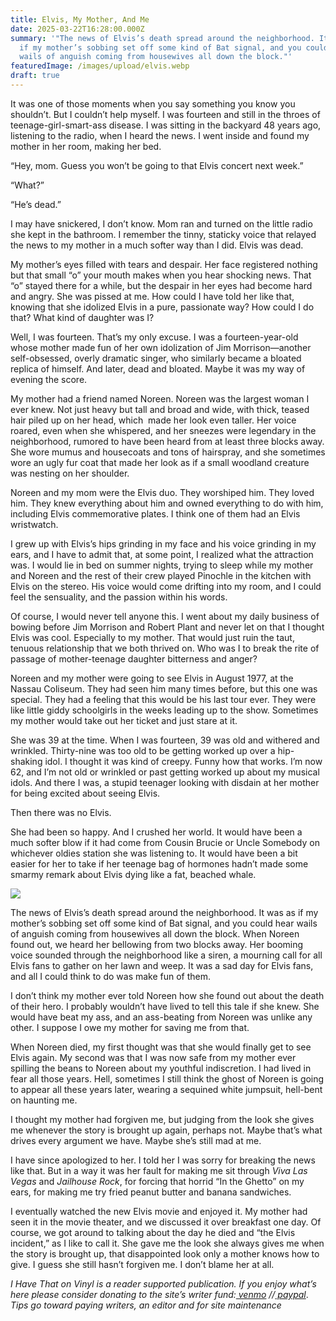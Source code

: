 ```yaml
---
title: Elvis, My Mother, And Me
date: 2025-03-22T16:28:00.000Z
summary: '"The news of Elvis’s death spread around the neighborhood. It was as
  if my mother’s sobbing set off some kind of Bat signal, and you could hear
  wails of anguish coming from housewives all down the block."'
featuredImage: /images/upload/elvis.webp
draft: true
---
```

It was one of those moments when you say something you know you shouldn’t. But I couldn’t help myself. I was fourteen and still in the throes of teenage-girl-smart-ass disease. I was sitting in the backyard 48 years ago, listening to the radio, when I heard the news. I went inside and found my mother in her room, making her bed.

“Hey, mom. Guess you won’t be going to that Elvis concert next week.”

“What?”

“He’s dead.”

I may have snickered, I don’t know. Mom ran and turned on the little radio she kept in the bathroom. I remember the tinny, staticky voice that relayed the news to my mother in a much softer way than I did. Elvis was dead. 

My mother’s eyes filled with tears and despair. Her face registered nothing but that small “o” your mouth makes when you hear shocking news. That “o” stayed there for a while, but the despair in her eyes had become hard and angry. She was pissed at me. How could I have told her like that, knowing that she idolized Elvis in a pure, passionate way? How could I do that? What kind of daughter was I?

Well, I was fourteen. That’s my only excuse. I was a fourteen-year-old whose mother made fun of her own idolization of Jim Morrison—another self-obsessed, overly dramatic singer, who similarly became a bloated replica of himself. And later, dead and bloated. Maybe it was my way of evening the score.

My mother had a friend named Noreen. Noreen was the largest woman I ever knew. Not just heavy but tall and broad and wide, with thick, teased hair piled up on her head, which  made her look even taller. Her voice roared, even when she whispered, and her sneezes were legendary in the neighborhood, rumored to have been heard from at least three blocks away. She wore mumus and housecoats and tons of hairspray, and she sometimes wore an ugly fur coat that made her look as if a small woodland creature was nesting on her shoulder.

Noreen and my mom were the Elvis duo. They worshiped him. They loved him. They knew everything about him and owned everything to do with him, including Elvis commemorative plates. I think one of them had an Elvis wristwatch. 

I grew up with Elvis’s hips grinding in my face and his voice grinding in my ears, and I have to admit that, at some point, I realized what the attraction was. I would lie in bed on summer nights, trying to sleep while my mother and Noreen and the rest of their crew played Pinochle in the kitchen with Elvis on the stereo. His voice would come drifting into my room, and I could feel the sensuality, and the passion within his words. 

Of course, I would never tell anyone this. I went about my daily business of bowing before Jim Morrison and Robert Plant and never let on that I thought Elvis was cool. Especially to my mother. That would just ruin the taut, tenuous relationship that we both thrived on. Who was I to break the rite of passage of mother-teenage daughter bitterness and anger?

Noreen and my mother were going to see Elvis in August 1977, at the Nassau Coliseum. They had seen him many times before, but this one was special. They had a feeling that this would be his last tour ever. They were like little giddy schoolgirls in the weeks leading up to the show. Sometimes my mother would take out her ticket and just stare at it. 

She was 39 at the time. When I was fourteen, 39 was old and withered and wrinkled. Thirty-nine was too old to be getting worked up over a hip-shaking idol. I thought it was kind of creepy. Funny how that works. I’m now 62, and I’m not old or wrinkled or past getting worked up about my musical idols. And there I was, a stupid teenager looking with disdain at her mother for being excited about seeing Elvis.

Then there was no Elvis.

She had been so happy. And I crushed her world. It would have been a much softer blow if it had come from Cousin Brucie or Uncle Somebody on whichever oldies station she was listening to. It would have been a bit easier for her to take if her teenage bag of hormones hadn’t made some smarmy remark about Elvis dying like a fat, beached whale.

![](/images/upload/elv2.webp)

The news of Elvis’s death spread around the neighborhood. It was as if my mother’s sobbing set off some kind of Bat signal, and you could hear wails of anguish coming from housewives all down the block. When Noreen found out, we heard her bellowing from two blocks away. Her booming voice sounded through the neighborhood like a siren, a mourning call for all Elvis fans to gather on her lawn and weep. It was a sad day for Elvis fans, and all I could think to do was make fun of them.

I don’t think my mother ever told Noreen how she found out about the death of their hero. I probably wouldn’t have lived to tell this tale if she knew. She would have beat my ass, and an ass-beating from Noreen was unlike any other. I suppose I owe my mother for saving me from that.

When Noreen died, my first thought was that she would finally get to see Elvis again. My second was that I was now safe from my mother ever spilling the beans to Noreen about my youthful indiscretion. I had lived in fear all those years. Hell, sometimes I still think the ghost of Noreen is going to appear all these years later, wearing a sequined white jumpsuit, hell-bent on haunting me.

I thought my mother had forgiven me, but judging from the look she gives me whenever the story is brought up again, perhaps not. Maybe that’s what drives every argument we have. Maybe she’s still mad at me.

I have since apologized to her. I told her I was sorry for breaking the news like that. But in a way it was her fault for making me sit through *Viva Las Vegas* and *Jailhouse Rock*, for forcing that horrid “In the Ghetto” on my ears, for making me try fried peanut butter and banana sandwiches.

I eventually watched the new Elvis movie and enjoyed it. My mother had seen it in the movie theater, and we discussed it over breakfast one day. Of course, we got around to talking about the day he died and “the Elvis incident,” as I like to call it. She gave me the look she always gives me when the story is brought up, that disappointed look only a mother knows how to give. I guess she still hasn’t forgiven me. I don’t blame her at all.

*I Have That on Vinyl is a reader supported publication. If you enjoy what’s here please consider donating to the site’s writer fund:[ venmo](https://account.venmo.com/u/Michele-Catalano2659) //[ paypal](https://www.paypal.com/paypalme/goingitaloneny?country.x=US&locale.x=en_US)*. *Tips go toward paying writers, an editor and for site maintenance*
